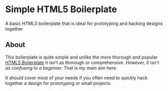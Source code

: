 # Simple HTML5 Boilerplate
A basic HTML5 boilerplate that is ideal for prototyping and hacking designs together

## About
This boilerplate is quite simple and unlike the more thorough and popular [HTML5 Boilerplate](https://html5boilerplate.com/) it isn't as thorough or comprehensive. *However, it isn't as confusing to a beginner.* That is my main aim here.

It should cover most of your needs if you often need to quickly hack together a design for prototyping or small projects.
